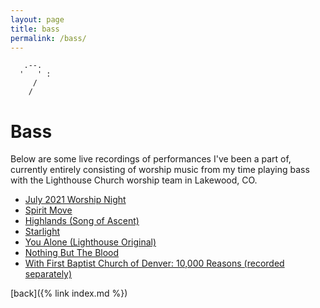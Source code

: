 ```yaml
---
layout: page
title: bass
permalink: /bass/
---
```


```
   .--.
  '   ' : 
     /
    /
```

# Bass
Below are some live recordings of performances I've been a part of, currently entirely consisting of worship music from my time playing bass with the Lighthouse Church worship team in Lakewood, CO.

- [July 2021 Worship Night](https://www.youtube.com/watch?v=oixR3dmSdxU)
- [Spirit Move](https://www.youtube.com/watch?v=8aDW_8_gBCQ)
- [Highlands (Song of Ascent)](https://www.youtube.com/watch?v=BP84WsnqxZY)
- [Starlight](https://www.youtube.com/watch?v=BCbTrDl15Lk)
- [You Alone (Lighthouse Original)](https://www.youtube.com/watch?v=wyq0JTNK_Gs)
- [Nothing But The Blood](https://www.youtube.com/watch?v=J9Ec6pNol6Q&list=PLmu-7_tQ5vkiDD84RWxV2OAYqsLfcozYH&index=15&t=0s)
- [With First Baptist Church of Denver: 10,000 Reasons (recorded separately)](https://www.youtube.com/watch?v=Qp6MFLyKoas)

[back]({% link index.md %})